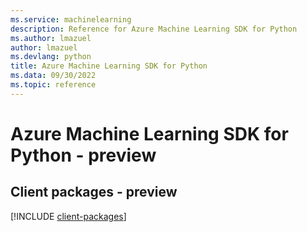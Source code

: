 ```yaml
---
ms.service: machinelearning
description: Reference for Azure Machine Learning SDK for Python
ms.author: lmazuel
author: lmazuel
ms.devlang: python
title: Azure Machine Learning SDK for Python
ms.data: 09/30/2022
ms.topic: reference
---
```

# Azure Machine Learning SDK for Python - preview

## Client packages - preview
[!INCLUDE [client-packages](machine-learning-client-index.md)]